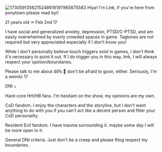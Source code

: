 ![1730591356215248616197965875583](https://github.com/user-attachments/assets/459d06cf-bafb-42f9-ad86-0c6af0ec3a46)
Hiya! I'm Link, if you're here from ponytown please read byi!

21 years old ♒ Feb 2nd ♡

I have social and generalized anxiety, depression, PTSD/C-PTSD, and am easily overwhelmed by overly crowded spaces in game. Tagtones are not required but very appreciated especially if I don't know you!

While I don't personally believe touch triggers exist in games, I don't think it's necessary to point it out. If I do trigger you in this way, lmk, I will always respect your opinion/boundaries.

Please talk to me about dilfs 👀 don't be afraid to goon, either. Seriously, I'm a weirdo ♡

DNI ⤵ 

Hard-core HH/HB fans. I'm hesitant on the show, my opinions are my own.

CoD fandom. I enjoy the characters and the storyline, but I don't want anything to do with you if you can't act like a decent person and filter your CoD personality.

Resident Evil fandom. I have trauma surrounding it. maybe some day I will be more open to it.

General DNI criteria. Just don't be a creep and please ftlog respect my boundaries.

